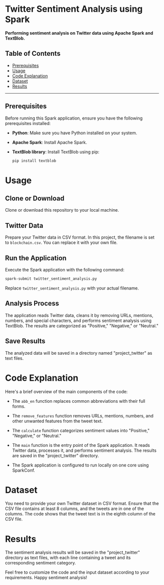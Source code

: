 # Twitter Sentiment Analysis using Spark

**Performing sentiment analysis on Twitter data using Apache Spark and TextBlob.**

## Table of Contents

- [Prerequisites](#prerequisites)
- [Usage](#usage)
- [Code Explanation](#code-explanation)
- [Dataset](#dataset)
- [Results](#results)

---

## Prerequisites

Before running this Spark application, ensure you have the following prerequisites installed:

- **Python**: Make sure you have Python installed on your system.

- **Apache Spark**: Install Apache Spark.

- **TextBlob library**: Install TextBlob using pip:

  ```bash
  pip install textblob

# Usage

## Clone or Download
Clone or download this repository to your local machine.

## Twitter Data
Prepare your Twitter data in CSV format. In this project, the filename is set to `blockchain.csv`. You can replace it with your own file.

## Run the Application
Execute the Spark application with the following command:

  ```bash
  spark-submit twitter_sentiment_analysis.py
```


Replace `twitter_sentiment_analysis.py` with your actual filename.

## Analysis Process

The application reads Twitter data, cleans it by removing URLs, mentions, numbers, and special characters, and performs sentiment analysis using TextBlob. The results are categorized as "Positive," "Negative," or "Neutral."

## Save Results

The analyzed data will be saved in a directory named "project_twitter" as text files.

# Code Explanation

Here's a brief overview of the main components of the code:

- The `abb_en` function replaces common abbreviations with their full forms.

- The `remove_features` function removes URLs, mentions, numbers, and other unwanted features from the tweet text.

- The `calculate` function categorizes sentiment values into "Positive," "Negative," or "Neutral."

- The `main` function is the entry point of the Spark application. It reads Twitter data, processes it, and performs sentiment analysis. The results are saved in the "project_twitter" directory.

- The Spark application is configured to run locally on one core using SparkConf.

# Dataset

You need to provide your own Twitter dataset in CSV format. Ensure that the CSV file contains at least 8 columns, and the tweets are in one of the columns. The code shows that the tweet text is in the eighth column of the CSV file.

# Results

The sentiment analysis results will be saved in the "project_twitter" directory as text files, with each line containing a tweet and its corresponding sentiment category.

Feel free to customize the code and the input dataset according to your requirements. Happy sentiment analysis!
